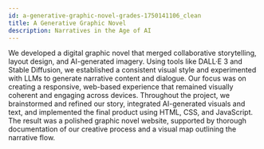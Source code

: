 ```yaml
---
id: a-generative-graphic-novel-grades-1750141106_clean
title: A Generative Graphic Novel
description: Narratives in the Age of AI
---
```


We developed a digital graphic novel that merged collaborative storytelling, layout design, and AI-generated imagery. Using tools like DALL·E 3 and Stable Diffusion, we established a consistent visual style and experimented with LLMs to generate narrative content and dialogue. Our focus was on creating a responsive, web-based experience that remained visually coherent and engaging across devices.
Throughout the project, we brainstormed and refined our story, integrated AI-generated visuals and text, and implemented the final product using HTML, CSS, and JavaScript. The result was a polished graphic novel website, supported by thorough documentation of our creative process and a visual map outlining the narrative flow.

<!-- 


##### 1. Story and Style Development

- Brainstorm story ideas collaboratively
- Define the world, characters, and tone
- Create a consistent visual style with AI image tools
- Consider generating text with LLMs (e.g. GPT) for narrative content or dialogue
- Collect and document all used prompts and styles
- Develop systems and tools to generate matrices and overviews
- Create a visual map of your story flow

##### 2. Technical Implementation

- Build a responsive webpage to present your graphic novel
- Use HTML, CSS (FlexBox or Grid), and JavaScript (vanilla or p5.js)
- Integrate and lay out images and texts in a way that supports the story flow
- Consider interaction, animation, or sound if it supports the narrative

##### 3. Finalization

- Polish layout and design
- Test on various devices (**phone**, tablet, desktop)
- Make sure navigation is intuitive (scroll, swipe, click)
- Fix layout bugs and inconsistent styles


#### Deliverables

- A **responsive** webpage with your graphic novel
- A README.md explaining your story, process, and tools
- A visual map or sketch of your narrative flow (can be a PDF or image)
- A LICENSE file for your project

-->